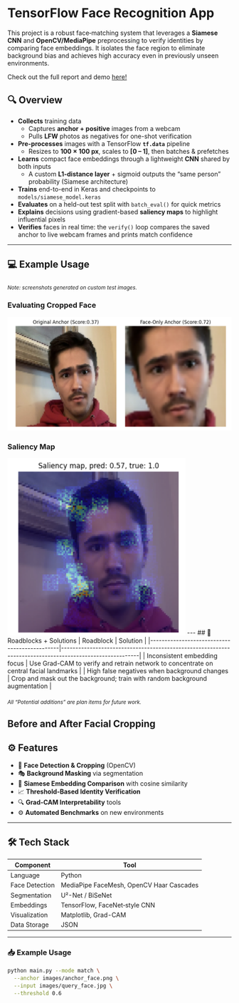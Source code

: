 # TensorFlow Face Recognition App

This project is a robust face‐matching system that leverages a **Siamese CNN** and **OpenCV/MediaPipe** preprocessing to verify identities by comparing face embeddings. It isolates the face region to eliminate background bias and achieves high accuracy even in previously unseen environments.

Check out the full report and demo [here!](https://yourrepo.github.io/face_recognition_demo)

## 🔍 Overview
- **Collects** training data  
  - Captures **anchor + positive** images from a webcam  
  - Pulls **LFW** photos as negatives for one-shot verification  
- **Pre-processes** images with a TensorFlow **`tf.data`** pipeline  
  - Resizes to **100 × 100 px**, scales to **[0 – 1]**, then batches & prefetches  
- **Learns** compact face embeddings through a lightweight **CNN** shared by both inputs  
  - A custom **L1-distance layer** + sigmoid outputs the “same person” probability (Siamese architecture)  
- **Trains** end-to-end in Keras and checkpoints to `models/siamese_model.keras`  
- **Evaluates** on a held-out test split with `batch_eval()` for quick metrics  
- **Explains** decisions using gradient-based **saliency maps** to highlight influential pixels  
- **Verifies** faces in real time: the `verify()` loop compares the saved anchor to live webcam frames and prints match confidence  

---
## 💻 Example Usage
<sub><i>*Note: screenshots generated on custom test images.*</i></sub>

### Evaluating Cropped Face
<img src="images/cropped_face.png" alt="Cropped Face" width="600">

### Saliency Map  
<img src="images/saliency_map.png" alt="Saliency Map" width="400">
---
## 🔨 Roadblocks + Solutions
| Roadblock                                    | Solution                                                                                                |
|----------------------------------------------|---------------------------------------------------------------------------------------------------------|
| Inconsistent embedding focus                 | Use Grad-CAM to verify and retrain network to concentrate on central facial landmarks                    |
| High false negatives when background changes | Crop and mask out the background; train with random background augmentation                              |

<sub><i>*All “Potential additions” are plan items for future work.*</i></sub>

## Before and After Facial Cropping

## ⚙️ Features

- 👀 **Face Detection & Cropping** (OpenCV)  
- 🎭 **Background Masking** via segmentation  
- 🤝 **Siamese Embedding Comparison** with cosine similarity  
- 📈 **Threshold‐Based Identity Verification**  
- 🔍 **Grad-CAM Interpretability** tools  
- ⚙️ **Automated Benchmarks** on new environments  

---
## 🛠️ Tech Stack

| Component        | Tool                                             |
|------------------|--------------------------------------------------|
| Language         | Python                                           |
| Face Detection   | MediaPipe FaceMesh, OpenCV Haar Cascades         |
| Segmentation     | U²-Net / BiSeNet                                 |
| Embeddings       | TensorFlow, FaceNet‐style CNN                    |
| Visualization    | Matplotlib, Grad-CAM                             |
| Data Storage     | JSON                                             |

---

### 📥 Example Usage

```bash
python main.py --mode match \
  --anchor images/anchor_face.png \
  --input images/query_face.jpg \
  --threshold 0.6
